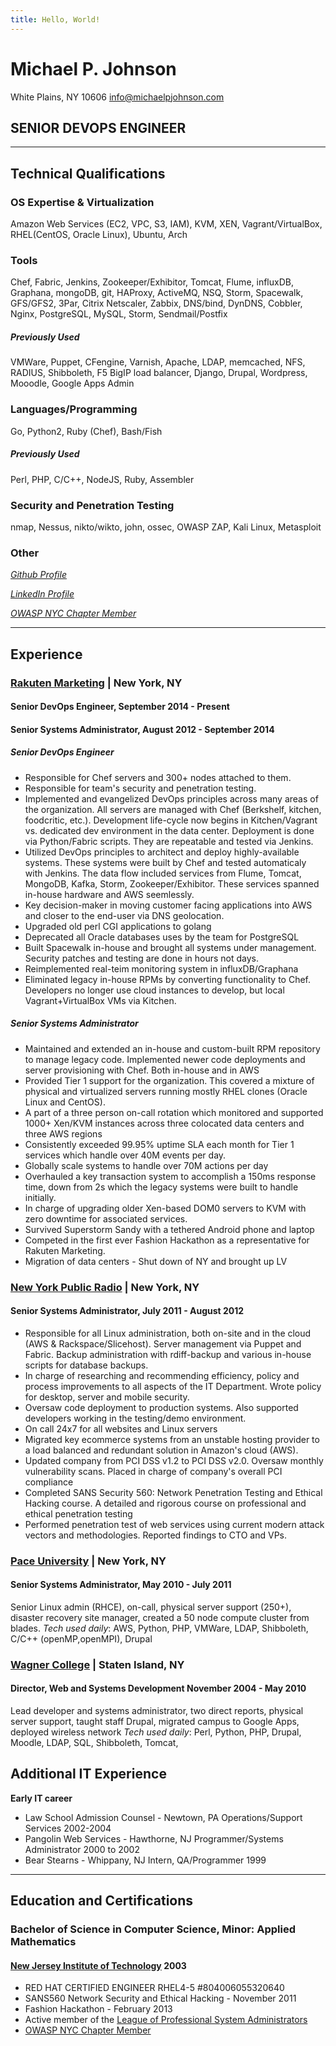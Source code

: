 ```yaml
---
title: Hello, World!
---
```


# Michael P. Johnson

White Plains, NY 10606
info@michaelpjohnson.com

## SENIOR DEVOPS ENGINEER

---

## Technical Qualifications

### OS Expertise & Virtualization
Amazon Web Services (EC2, VPC, S3, IAM), KVM, XEN, Vagrant/VirtualBox, RHEL(CentOS, Oracle Linux), Ubuntu, Arch

### Tools

Chef, Fabric, Jenkins, Zookeeper/Exhibitor, Tomcat, Flume, influxDB, Graphana, mongoDB, git, HAProxy, ActiveMQ, NSQ, Storm, Spacewalk, GFS/GFS2, 3Par, Citrix Netscaler, Zabbix, DNS/bind, DynDNS, Cobbler, Nginx, PostgreSQL, MySQL, Storm, Sendmail/Postfix

#####  Previously Used
VMWare, Puppet, CFengine, Varnish, Apache, LDAP, memcached, NFS, RADIUS, Shibboleth, F5 BigIP load balancer, Django, Drupal, Wordpress, Mooodle, Google Apps Admin

### Languages/Programming

Go, Python2, Ruby (Chef), Bash/Fish

##### Previously Used
Perl, PHP, C/C++, NodeJS, Ruby, Assembler

### Security and Penetration Testing
nmap, Nessus, nikto/wikto, john, ossec, OWASP ZAP, Kali Linux, Metasploit 

### Other
*[Github Profile][]*

*[LinkedIn Profile][]*

*[OWASP NYC Chapter Member][]*

---

## Experience

### [Rakuten Marketing][] | New York, NY

#### Senior DevOps Engineer, September 2014 - Present
#### Senior Systems Administrator, August 2012 - September 2014
##### Senior DevOps Engineer

* Responsible for Chef servers and 300+ nodes attached to them.
* Responsible for team's security and penetration testing.
* Implemented and evangelized DevOps principles across many areas of the organization. All servers are managed with Chef (Berkshelf, kitchen, foodcritic, etc.). Development life-cycle now begins in Kitchen/Vagrant vs. dedicated dev environment in the data center. Deployment is done via Python/Fabric scripts. They are repeatable and tested via Jenkins.
* Utilized DevOps principles to architect and deploy highly-available systems. These systems were built by Chef and tested automaticaly with Jenkins. The data flow included services from Flume, Tomcat, MongoDB, Kafka, Storm, Zookeeper/Exhibitor. These services spanned in-house hardware and AWS seemlessly.
* Key decision-maker in moving customer facing applications into AWS and closer to the end-user via DNS geolocation.
* Upgraded old perl CGI applications to golang
* Deprecated all Oracle databases uses by the team for PostgreSQL
* Built Spacewalk in-house and brought all systems under management. Security patches and testing are done in hours not days.
* Reimplemented real-teim monitoring system in influxDB/Graphana
* Eliminated legacy in-house RPMs by converting functionality to Chef. Developers no longer use cloud instances to develop, but local Vagrant+VirtualBox VMs via Kitchen.

##### Senior Systems Administrator

* Maintained and extended an in-house and custom-built RPM repository to manage legacy code. Implemented newer code deployments and server provisioning with Chef. Both in-house and in AWS
* Provided Tier 1 support for the organization. This covered a mixture of physical and virtualized servers running mostly RHEL clones (Oracle Linux and CentOS).
* A part of a three person on-call rotation which monitored and supported 1000+ Xen/KVM instances across three colocated data centers and three AWS regions
* Consistently exceeded 99.95% uptime SLA each month for Tier 1 services which handle over 40M events per day.
* Globally scale systems to handle over 70M actions per day
* Overhauled a key transaction system to accomplish a 150ms response time, down from 2s which the legacy systems were built to handle initially.
* In charge of upgrading older Xen-based DOM0 servers to KVM with zero downtime for associated services.
* Survived Superstorm Sandy with a tethered Android phone and laptop
* Competed in the first ever Fashion Hackathon as a representative for Rakuten Marketing.
* Migration of data centers - Shut down of NY and brought up LV

### [New York Public Radio][] | New York, NY

#### Senior Systems Administrator, July 2011 - August 2012

* Responsible for all Linux administration, both on-site and in the cloud (AWS & Rackspace/Slicehost). Server management via Puppet and Fabric. Backup administration with rdiff-backup and various in-house scripts for database backups.
* In charge of researching and recommending efficiency, policy and process improvements to all aspects of the IT Department. Wrote policy for desktop, server and mobile security.
* Oversaw code deployment to production systems. Also supported developers working in the testing/demo environment.
* On call 24x7 for all websites and Linux servers
* Migrated key ecommerce systems from an unstable hosting provider to a load balanced and redundant solution in Amazon's cloud (AWS).
* Updated company from PCI DSS v1.2 to PCI DSS v2.0. Oversaw monthly vulnerability scans. Placed in charge of company's overall PCI compliance
* Completed SANS Security 560: Network Penetration Testing and Ethical Hacking course. A detailed and rigorous course on professional and ethical penetration testing
* Performed penetration test of web services using current modern attack vectors and methodologies. Reported findings to CTO and VPs.

### [Pace University][] | New York, NY

#### Senior Systems Administrator, May 2010 - July 2011

Senior Linux admin (RHCE), on-call, physical server support (250+), disaster recovery site manager, created a 50 node compute cluster from blades.
*Tech used daily*: AWS, Python, PHP, VMWare, LDAP, Shibboleth, C/C++ (openMP,openMPI), Drupal 

### [Wagner College][] | Staten Island, NY

#### Director, Web and Systems Development November 2004 - May 2010

Lead developer and systems administrator, two direct reports, physical server support, taught staff Drupal, migrated campus to Google Apps, deployed wireless network
*Tech used daily*: Perl, Python, PHP, Drupal, Moodle, LDAP, SQL, Shibboleth, Tomcat, 


## Additional IT Experience

__Early IT career__

* Law School Admission Counsel - Newtown, PA    Operations/Support Services     2002-2004
* Pangolin Web Services - Hawthorne, NJ     Programmer/Systems Administrator    2000 to 2002
* Bear Stearns - Whippany, NJ           Intern, QA/Programmer           1999

---

## Education and Certifications

### Bachelor of Science in Computer Science, Minor: Applied Mathematics

#### [New Jersey Institute of Technology][] 2003

* RED HAT CERTIFIED ENGINEER RHEL4-5 #804006055320640
* SANS560 Network Security and Ethical Hacking - November 2011
* Fashion Hackathon - February 2013
* Active member of the [League of Professional System Administrators][]
* [OWASP NYC Chapter Member][]

[LinkedIn Profile]: https://www.linkedin.com/pub/michael-johnson/4/845/84b
[League of Professional System Administrators]: http://lopsa.org
[Github Profile]: https://github.com/michaelpjohnson
[Rakuten Marketing]: http://marketing.rakuten.com
[New York Public Radio]: http://wnyc.org
[Wagner College]: http://www.wagner.edu
[Pace University]: http://www.pace.edu
[New Jersey Institute of Technology]: http://www.njit.edu
[OWASP NYC Chapter Member]: https://www.owasp.org


